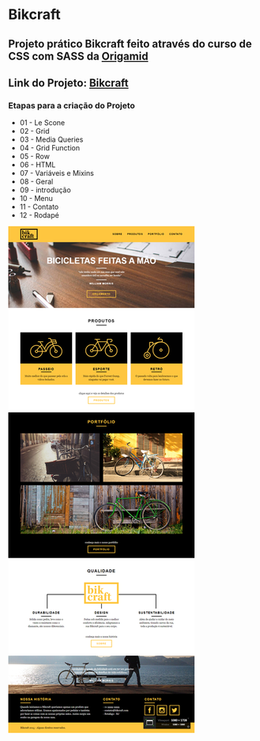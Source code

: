 # Bikcraft

## Projeto prático Bikcraft feito através do curso de CSS com SASS da [Origamid](https://www.origamid.com/curso/css-com-sass)

## Link do Projeto: [Bikcraft](https://marcelo-rafael.github.io/sass-projeto-bikcraft/)

### Etapas para a criação do Projeto

- 01 - Le Scone
- 02 - Grid
- 03 - Media Queries
- 04 - Grid Function
- 05 - Row
- 06 - HTML
- 07 - Variáveis e Mixins
- 08 - Geral
- 09 - introdução
- 10 - Menu
- 11 - Contato
- 12 - Rodapé

![Bikcraft](bikcraft.jpg)
